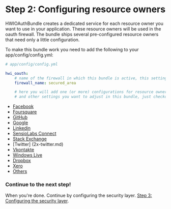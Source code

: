 Step 2: Configuring resource owners
===================================
HWIOAuthBundle creates a dedicated service for each resource owner you want to
use in your application. These resource owners will be used in the oauth
firewall. The bundle ships several pre-configured resource owners that need
only a little configuration.

To make this bundle work you need to add the following to your app/config/config.yml:

``` yaml
# app/config/config.yml

hwi_oauth:
    # name of the firewall in which this bundle is active, this setting MUST be set
    firewall_name: secured_area

    # here you will add one (or more) configurations for resource owners
    # and other settings you want to adjust in this bundle, just checkout the list below!
```

- [Facebook](2x-facebook.md)
- [Foursquare](2x-foursquare.md)
- [GitHub](2x-github.md)
- [Google](2x-google.md)
- [Linkedin](2x-linkedin.md)
- [SensioLabs Connect](2x-sensio_connect.md)
- [Stack Exchange](2x-stack_exchange.md)
- [Twitter] (2x-twitter.md)
- [Vkontakte](2x-vkontakte.md)
- [Windows Live](2x-windows_live.md)
- [Dropbox](2x-dropbox.md)
- [Xero](2x-xero.md)
- [Others](2x-others.md)

### Continue to the next step!
When you're done. Continue by configuring the security layer.
[Step 3: Configuring the security layer](3-configuring_the_security_layer.md).
